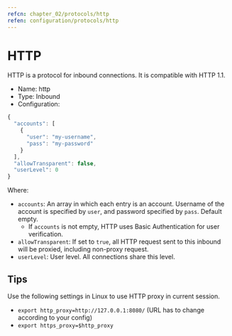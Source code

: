 ```yaml
---
refcn: chapter_02/protocols/http
refen: configuration/protocols/http
---
```


# HTTP

HTTP is a protocol for inbound connections. It is compatible with HTTP 1.1.

* Name: http
* Type: Inbound
* Configuration:

```javascript
{
  "accounts": [
    {
      "user": "my-username",
      "pass": "my-password"
    }
  ],
  "allowTransparent": false,
  "userLevel": 0
}
```

Where:

* `accounts`: An array in which each entry is an account. Username of the account is specified by `user`, and password specified by `pass`. Default empty.
  * If `accounts` is not empty, HTTP uses Basic Authentication for user verification.
* `allowTransparent`: If set to `true`, all HTTP request sent to this inbound will be proxied, including non-proxy request.
* `userLevel`: User level. All connections share this level.

## Tips

Use the following settings in Linux to use HTTP proxy in current session.

* `export http_proxy=http://127.0.0.1:8080/` (URL has to change according to your config)
* `export https_proxy=$http_proxy`

